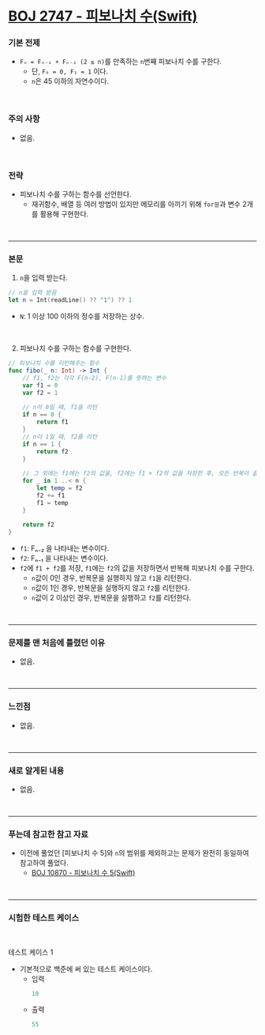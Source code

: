 # [BOJ 2747 - 피보나치 수(Swift)](https://www.acmicpc.net/problem/2747)

### 기본 전제<br/>
 - `Fₙ = Fₙ₋₁ + Fₙ₋₂ (2 ≤ n)`를 만족하는 `n`번째 피보나치 수를 구한다.<br/>
    - 단, `F₀ = 0, F₁ = 1` 이다.<br/>
    - `n`은 45 이하의 자연수이다.<br/>
<br/>

### 주의 사항<br/>
 - 없음.<br/>
<br/>

### 전략<br/>
 - 피보나치 수를 구하는 함수를 선언한다.<br/>
    - 재귀함수, 배열 등 여러 방법이 있지만 메모리를 아끼기 위해 `for문`과 변수 2개를 활용해 구현한다.<br/>
<br/>

---
### 본문<br/>

1. `n`을 입력 받는다.<br/>
```Swift
// n을 입력 받음
let n = Int(readLine() ?? "1") ?? 1
```
 - `N`: 1 이상 100 이하의 정수를 저장하는 상수.<br/>
 <br/>
 
2. 피보나치 수를 구하는 함수를 구현한다.<br/>
```Swift
// 피보나치 수를 리턴해주는 함수
func fibo(_ n: Int) -> Int {
    // f1, f2는 각각 F(n-2), F(n-1)를 뜻하는 변수
    var f1 = 0
    var f2 = 1
    
    // n이 0일 때, f1을 리턴
    if n == 0 {
        return f1
    }
    // n이 1일 때, f2를 리턴
    if n == 1 {
        return f2
    }
    
    // 그 외에는 f1에는 f2의 값을, f2에는 f1 + f2의 값을 저장한 후, 모든 반복이 끝났을 때 f2를 리턴
    for _ in 1 ..< n {
        let temp = f2
        f2 += f1
        f1 = temp
    }
    
    return f2
}
```
 - `f1`: Fₙ₋₂ 을 나타내는 변수이다.<br/>
 - `f2`: Fₙ₋₁ 을 나타내는 변수이다.<br/>
 - `f2`에 `f1 + f2`를 저장, `f1`에는 `f2`의 값을 저장하면서 반복해 피보나치 수를 구한다.<br/>
    - `n`값이 0인 경우, 반복문을 실행하지 않고 `f1`을 리턴한다.<br/>
    - `n`값이 1인 경우, 반복문을 실행하지 않고 `f2`를 리턴한다.<br/>
    - `n`값이 2 이상인 경우, 반복문을 실행하고 `f2`를 리턴한다.<br/>
<br/>

---
### 문제를 맨 처음에 틀렸던 이유<br/>
- 없음.<br/>
<br/>

---
### 느낀점<br/>
- 없음.<br/>
<br/>

---
### 새로 알게된 내용<br/>
- 없음.<br/>
<br/>

--- 
### 푸는데 참고한 참고 자료<br/>
- 이전에 풀었던 [피보나치 수 5]와 `n`의 범위를 제외하고는 문제가 완전히 동일하여 참고하여 풀었다.<br/>
    - [BOJ 10870 - 피보나치 수 5(Swift)](../BOJ-10870)<br/>
<br/>

---
### 시험한 테스트 케이스
<br/>

테스트 케이스 1<br/>
- 기본적으로 백준에 써 있는 테스트 케이스이다.<br/>
    - 입력
        ```Swift
        10
        ```
    - 출력
        ```Swift
        55
        ```
<br/>
